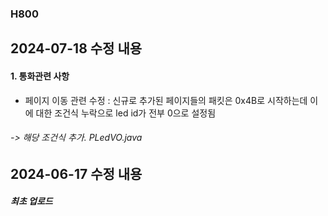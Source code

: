 ### H800

## 2024-07-18 수정 내용

#### 1. 통화관련 사항
- 페이지 이동 관련 수정 : 신규로 추가된 페이지들의 패킷은 0x4B로 시작하는데 이에 대한 조건식 누락으로 led id가 전부 0으로 설정됨
###### -> 해당 조건식 추가. PLedVO.java



## 2024-06-17 수정 내용

##### 최초 업로드
